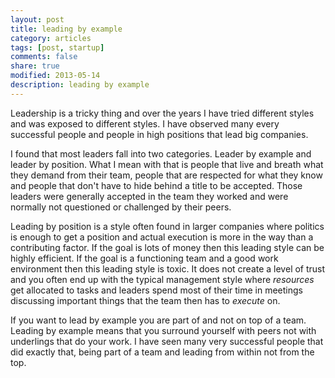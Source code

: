```yaml
---
layout: post
title: leading by example
category: articles
tags: [post, startup]
comments: false
share: true
modified: 2013-05-14
description: leading by example
---
```


Leadership is a tricky thing and over the years I have tried different
styles and was exposed to different styles. I have observed many every
successful people and people in high positions that lead big companies.

I found that most leaders fall into two categories. Leader by example
and leader by position. What I mean with that is people that live and
breath what they demand from their team, people that are respected for
what they know and people that don't have to hide behind a title to be
accepted. Those leaders were generally accepted in the team they worked
and were normally not questioned or challenged by their peers.

Leading by position is a style often found in larger companies where
politics is enough to get a position and actual execution is more in the
way than a contributing factor. If the goal is lots of money then this
leading style can be highly efficient. If the goal is a functioning team
and a good work environment then this leading style is toxic. It does
not create a level of trust and you often end up with the typical management
style where _resources_ get allocated to tasks and leaders spend most of
their time in meetings discussing important things that the team then
has to _execute_ on.

If you want to lead by example you are part of and not on top of a team.
Leading by example means that you surround yourself with peers not with
underlings that do your work. I have seen many very successful people
that did exactly that, being part of a team and leading from within not
from the top.
